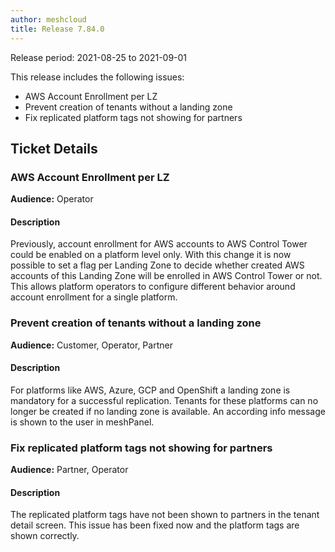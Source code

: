 ```yaml
---
author: meshcloud
title: Release 7.84.0
---
```


Release period: 2021-08-25 to 2021-09-01

This release includes the following issues:
* AWS Account Enrollment per LZ
* Prevent creation of tenants without a landing zone
* Fix replicated platform tags not showing for partners
<!--truncate-->

## Ticket Details
### AWS Account Enrollment per LZ
**Audience:** Operator<br>

#### Description
Previously, account enrollment for AWS accounts to AWS Control Tower could be enabled on a platform level only.
With this change it is now possible to set a flag per Landing Zone to decide whether created AWS accounts of this
Landing Zone will be enrolled in AWS Control Tower or not. This allows platform operators to configure different behavior around account enrollment for a single platform.

### Prevent creation of tenants without a landing zone
**Audience:** Customer, Operator, Partner<br>

#### Description
For platforms like AWS, Azure, GCP and OpenShift a landing zone is mandatory for a successful replication.
Tenants for these platforms can no longer be created if no landing zone is available. An according
info message is shown to the user in meshPanel.

### Fix replicated platform tags not showing for partners
**Audience:** Partner, Operator<br>

#### Description
The replicated platform tags have not been shown to partners in the tenant detail screen.
This issue has been fixed now and the platform tags are shown correctly.

